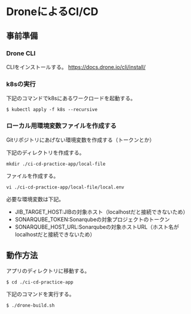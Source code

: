 # DroneによるCI/CD
## 事前準備

### Drone CLI
CLIをインストールする。
https://docs.drone.io/cli/install/

### k8sの実行
下記のコマンドでk8sにあるワークロードを起動する。
```
$ kubectl apply -f k8s --recursive
```

### ローカル用環境変数ファイルを作成する
Gitリポジトリにあげない環境変数を作成する（トークンとか）

下記のディレクトリを作成する。  
```
mkdir ./ci-cd-practice-app/local-file
```
ファイルを作成する。
```
vi ./ci-cd-practice-app/local-file/local.env
```
必要な環境変数は下記。

- JIB_TARGET_HOST:JIBの対象ホスト（localhostだと接続できないため）
- SONARQUBE_TOKEN:Sonarqubeの対象プロジェクトのトークン
- SONARQUBE_HOST_URL:Sonarqubeの対象ホストURL（ホスト名がlocalhostだと接続できないため）


## 動作方法
アプリのディレクトリに移動する。
```
$ cd ./ci-cd-practice-app
```

下記のコマンドを実行する。
```
$ ./drone-build.sh
```